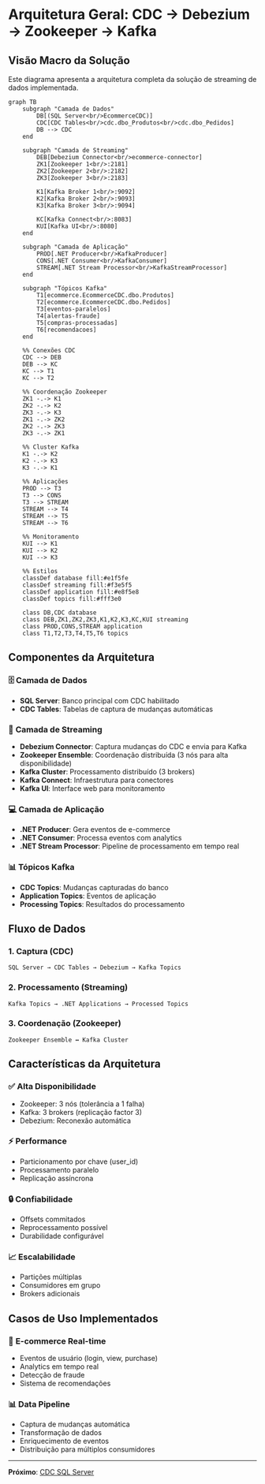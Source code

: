 # Arquitetura Geral: CDC → Debezium → Zookeeper → Kafka

## Visão Macro da Solução

Este diagrama apresenta a arquitetura completa da solução de streaming de dados implementada.

```mermaid
graph TB
    subgraph "Camada de Dados"
        DB[(SQL Server<br/>EcommerceCDC)]
        CDC[CDC Tables<br/>cdc.dbo_Produtos<br/>cdc.dbo_Pedidos]
        DB --> CDC
    end

    subgraph "Camada de Streaming"
        DEB[Debezium Connector<br/>ecommerce-connector]
        ZK1[Zookeeper 1<br/>:2181]
        ZK2[Zookeeper 2<br/>:2182] 
        ZK3[Zookeeper 3<br/>:2183]
        
        K1[Kafka Broker 1<br/>:9092]
        K2[Kafka Broker 2<br/>:9093]
        K3[Kafka Broker 3<br/>:9094]
        
        KC[Kafka Connect<br/>:8083]
        KUI[Kafka UI<br/>:8080]
    end

    subgraph "Camada de Aplicação"
        PROD[.NET Producer<br/>KafkaProducer]
        CONS[.NET Consumer<br/>KafkaConsumer]
        STREAM[.NET Stream Processor<br/>KafkaStreamProcessor]
    end

    subgraph "Tópicos Kafka"
        T1[ecommerce.EcommerceCDC.dbo.Produtos]
        T2[ecommerce.EcommerceCDC.dbo.Pedidos]
        T3[eventos-paralelos]
        T4[alertas-fraude]
        T5[compras-processadas]
        T6[recomendacoes]
    end

    %% Conexões CDC
    CDC --> DEB
    DEB --> KC
    KC --> T1
    KC --> T2

    %% Coordenação Zookeeper
    ZK1 -.-> K1
    ZK2 -.-> K2
    ZK3 -.-> K3
    ZK1 -.-> ZK2
    ZK2 -.-> ZK3
    ZK3 -.-> ZK1

    %% Cluster Kafka
    K1 -.-> K2
    K2 -.-> K3
    K3 -.-> K1

    %% Aplicações
    PROD --> T3
    T3 --> CONS
    T3 --> STREAM
    STREAM --> T4
    STREAM --> T5
    STREAM --> T6

    %% Monitoramento
    KUI --> K1
    KUI --> K2
    KUI --> K3

    %% Estilos
    classDef database fill:#e1f5fe
    classDef streaming fill:#f3e5f5
    classDef application fill:#e8f5e8
    classDef topics fill:#fff3e0

    class DB,CDC database
    class DEB,ZK1,ZK2,ZK3,K1,K2,K3,KC,KUI streaming
    class PROD,CONS,STREAM application
    class T1,T2,T3,T4,T5,T6 topics
```

## Componentes da Arquitetura

### 🗄️ **Camada de Dados**
- **SQL Server**: Banco principal com CDC habilitado
- **CDC Tables**: Tabelas de captura de mudanças automáticas

### 🔄 **Camada de Streaming**
- **Debezium Connector**: Captura mudanças do CDC e envia para Kafka
- **Zookeeper Ensemble**: Coordenação distribuída (3 nós para alta disponibilidade)
- **Kafka Cluster**: Processamento distribuído (3 brokers)
- **Kafka Connect**: Infraestrutura para conectores
- **Kafka UI**: Interface web para monitoramento

### 💻 **Camada de Aplicação**
- **.NET Producer**: Gera eventos de e-commerce
- **.NET Consumer**: Processa eventos com analytics
- **.NET Stream Processor**: Pipeline de processamento em tempo real

### 📊 **Tópicos Kafka**
- **CDC Topics**: Mudanças capturadas do banco
- **Application Topics**: Eventos de aplicação
- **Processing Topics**: Resultados do processamento

## Fluxo de Dados

### 1. **Captura (CDC)**
```
SQL Server → CDC Tables → Debezium → Kafka Topics
```

### 2. **Processamento (Streaming)**
```
Kafka Topics → .NET Applications → Processed Topics
```

### 3. **Coordenação (Zookeeper)**
```
Zookeeper Ensemble ↔ Kafka Cluster
```

## Características da Arquitetura

### ✅ **Alta Disponibilidade**
- Zookeeper: 3 nós (tolerância a 1 falha)
- Kafka: 3 brokers (replicação factor 3)
- Debezium: Reconexão automática

### ⚡ **Performance**
- Particionamento por chave (user_id)
- Processamento paralelo
- Replicação assíncrona

### 🔒 **Confiabilidade**
- Offsets commitados
- Reprocessamento possível
- Durabilidade configurável

### 📈 **Escalabilidade**
- Partições múltiplas
- Consumidores em grupo
- Brokers adicionais

## Casos de Uso Implementados

### 🛒 **E-commerce Real-time**
- Eventos de usuário (login, view, purchase)
- Analytics em tempo real
- Detecção de fraude
- Sistema de recomendações

### 📊 **Data Pipeline**
- Captura de mudanças automática
- Transformação de dados
- Enriquecimento de eventos
- Distribuição para múltiplos consumidores

---

**Próximo**: [CDC SQL Server](./02-cdc-sqlserver.md)
